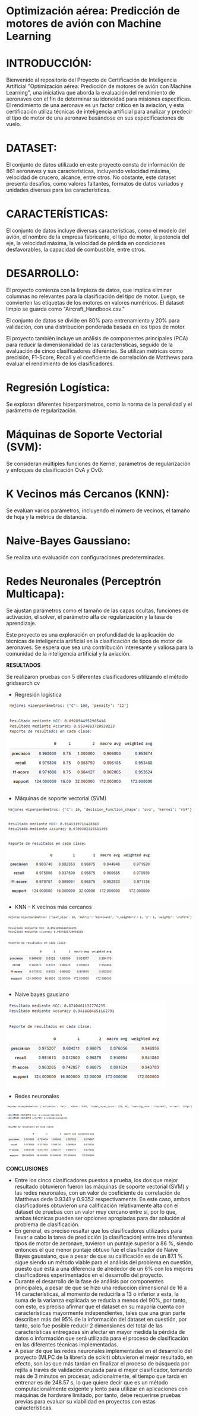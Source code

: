 # Optimización aérea: Predicción de motores de avión con Machine Learning

# INTRODUCCIÓN:
Bienvenido al repositorio del Proyecto de Certificación de Inteligencia Artificial "Optimización aérea: Predicción de motores de avión con Machine Learning", una iniciativa que aborda la evaluación del rendimiento de aeronaves con el fin de determinar su idoneidad para misiones específicas. El rendimiento de una aeronave es un factor crítico en la aviación, y esta certificación utiliza técnicas de inteligencia artificial para analizar y predecir el tipo de motor de una aeronave basándose en sus especificaciones de vuelo.

# DATASET:
El conjunto de datos utilizado en este proyecto consta de información de 861 aeronaves y sus características, incluyendo velocidad máxima, velocidad de crucero, alcance, entre otros. No obstante, este dataset presenta desafíos, como valores faltantes, formatos de datos variados y unidades diversas para las características.

# CARACTERÍSTICAS:
El conjunto de datos incluye diversas características, como el modelo del avión, el nombre de la empresa fabricante, el tipo de motor, la potencia del eje, la velocidad máxima, la velocidad de pérdida en condiciones desfavorables, la capacidad de combustible, entre otros.

# DESARROLLO:
El proyecto comienza con la limpieza de datos, que implica eliminar columnas no relevantes para la clasificación del tipo de motor. Luego, se convierten las etiquetas de los motores en valores numéricos. El dataset limpio se guarda como "Aircraft_Handbook.csv."

El conjunto de datos se divide en 80% para entrenamiento y 20% para validación, con una distribución ponderada basada en los tipos de motor.

El proyecto también incluye un análisis de componentes principales (PCA) para reducir la dimensionalidad de las características, seguido de la evaluación de cinco clasificadores diferentes. Se utilizan métricas como precisión, F1-Score, Recall y el coeficiente de correlación de Matthews para evaluar el rendimiento de los clasificadores.

# Regresión Logística: 
Se exploran diferentes hiperparámetros, como la norma de la penalidad y el parámetro de regularización.

# Máquinas de Soporte Vectorial (SVM): 
Se consideran múltiples funciones de Kernel, parámetros de regularización y enfoques de clasificación OvA y OvO.

# K Vecinos más Cercanos (KNN): 
Se evalúan varios parámetros, incluyendo el número de vecinos, el tamaño de hoja y la métrica de distancia.

# Naive-Bayes Gaussiano: 
Se realiza una evaluación con configuraciones predeterminadas.

# Redes Neuronales (Perceptrón Multicapa): 
Se ajustan parámetros como el tamaño de las capas ocultas, funciones de activación, el solver, el parámetro alfa de regularización y la tasa de aprendizaje.

Este proyecto es una exploración en profundidad de la aplicación de técnicas de inteligencia artificial en la clasificación de tipos de motor de aeronaves. Se espera que sea una contribución interesante y valiosa para la comunidad de la inteligencia artificial y la aviación.

**RESULTADOS**

Se realizaron pruebas con 5 diferentes clasificadores utilizando el método gridsearch cv

- Regresión logística

![](https://github.com/NathaliaRivadeneira/Proyecto-inteligencia-artificial/blob/main/Imagenes/regresion%20logistica%20p.PNG)

- Máquinas de soporte vectorial (SVM)

![](https://github.com/NathaliaRivadeneira/Proyecto-inteligencia-artificial/blob/main/Imagenes/maquinas%20de%20sop%20vec%20p.PNG)

- KNN – K vecinos más cercanos

![](https://github.com/NathaliaRivadeneira/Proyecto-inteligencia-artificial/blob/main/Imagenes/KNN%20P.PNG)

- Naive bayes gausiano

![](https://github.com/NathaliaRivadeneira/Proyecto-inteligencia-artificial/blob/main/Imagenes/naive%20bayes%20p.PNG)

- Redes neuronales

![](https://github.com/NathaliaRivadeneira/Proyecto-inteligencia-artificial/blob/main/Imagenes/perceptron%20mp.PNG)

**CONCLUSIONES**

- Entre los cinco clasificadores puestos a prueba, los dos que mejor resultado obtuvieron fueron las máquinas de soporte vectorial (SVM) y las redes neuronales, con un valor de coeficiente de correlación de Matthews dede 0.9341 y 0.9352 respectivamente. En este caso, ambos clasificadores obtuvieron una calificación relativamente alta con el dataset de pruebas con un valor muy cercano entre sí, por lo que, ambas técnicas pueden ser opciones apropiadas para dar solución al problema de clasificación.
- En general, es preciso resaltar que los clasificadores utilizados para llevar a cabo la tarea de predicción (o clasificación) entre tres diferentes tipos de motor de aeronave, tuvieron un puntaje superior a 86 %, siendo entonces el que menor puntaje obtuvo fue el clasificador de Naive Bayes gaussiano, que a pesar de que su calificación es de un 87.1 % sigue siendo un método viable para el análisis del problema en cuestión, puesto que está a una diferencia de alrededor de un 6% con los mejores clasificadores experimentados en el desarrollo del proyecto.
- Durante el desarrollo de la fase de análisis por componentes principales, a pesar de que se hizo una reducción dimensional de 16 a 14 características, al momento de reducirla a 13 o inferior a esta, la suma de la varianza explicada se reducía a menos del 90%, por tanto, con esto, es preciso afirmar que el dataset en su mayoría cuenta con características mayormente independientes, tales que una gran parte describen más del 95% de la información del dataset en cuestión, por tanto, solo fue posible reducir 2 dimensiones del total de las características entregadas sin afectar en mayor medida la pérdida de datos o información que será utilizada para el proceso de clasificación en las diferentes técnicas implementadas.
- A pesar de que las redes neuronales implementadas en el desarrollo del proyecto (MLPC de la librería de scikit) obtuvieron el mejor resultado, en efecto, son las que más tardan en finalizar el proceso de búsqueda por rejilla a través de validación cruzada para el mejor clasificador, tomando más de 3 minutos en procesar, adicionalmente, el tiempo que tarda en entrenar es de 248.57 s, lo que quiere decir que es un método computacionalmente exigente y lento para utilizar en aplicaciones con máquinas de hardware limitado, por tanto, debe requerirse pruebas previas para evaluar su viabilidad en proyectos con estas características.
